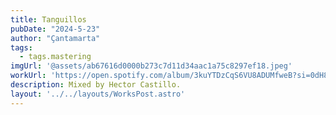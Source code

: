 ```yaml
---
title: Tanguillos
pubDate: "2024-5-23"
author: "Çantamarta"
tags:
  - tags.mastering
imgUrl: '@assets/ab67616d0000b273c7d11d34aac1a75c8297ef18.jpeg'
workUrl: 'https://open.spotify.com/album/3kuYTDzCqS6VU8ADUMfweB?si=0dH87lo_Q6Ss8Aq6JkVVOA'
description: Mixed by Hector Castillo.
layout: '../../layouts/WorksPost.astro'
---
```


